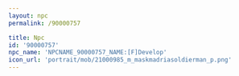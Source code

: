 ```yaml
---
layout: npc
permalink: /90000757

title: Npc
id: '90000757'
npc_name: 'NPCNAME_90000757_NAME:[F]Develop'
icon_url: 'portrait/mob/21000985_m_maskmadriasoldierman_p.png'
---
```

